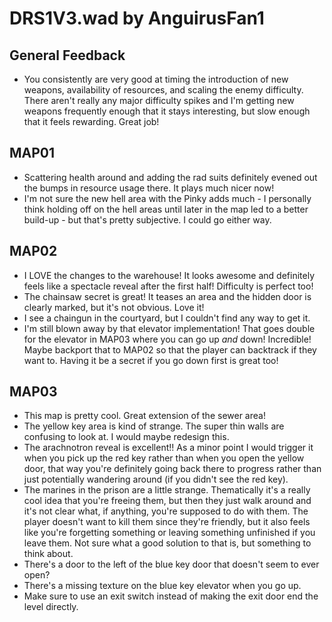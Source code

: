 # DRS1V3.wad by AnguirusFan1

## General Feedback
- You consistently are very good at timing the introduction of new weapons, availability of resources, and scaling the enemy difficulty. There aren't really any major difficulty spikes and I'm getting new weapons frequently enough that it stays interesting, but slow enough that it feels rewarding. Great job!

## MAP01
- Scattering health around and adding the rad suits definitely evened out the bumps in resource usage there. It plays much nicer now!
- I'm not sure the new hell area with the Pinky adds much - I personally think holding off on the hell areas until later in the map led to a better build-up - but that's pretty subjective. I could go either way.

## MAP02
- I LOVE the changes to the warehouse! It looks awesome and definitely feels like a spectacle reveal after the first half! Difficulty is perfect too!
- The chainsaw secret is great! It teases an area and the hidden door is clearly marked, but it's not obvious. Love it!
- I see a chaingun in the courtyard, but I couldn't find any way to get it.
- I'm still blown away by that elevator implementation! That goes double for the elevator in MAP03 where you can go up *and* down! Incredible! Maybe backport that to MAP02 so that the player can backtrack if they want to. Having it be a secret if you go down first is great too!

## MAP03
- This map is pretty cool. Great extension of the sewer area!
- The yellow key area is kind of strange. The super thin walls are confusing to look at. I would maybe redesign this.
- The arachnotron reveal is excellent!! As a minor point I would trigger it when you pick up the red key rather than when you open the yellow door, that way you're definitely going back there to progress rather than just potentially wandering around (if you didn't see the red key).
- The marines in the prison are a little strange. Thematically it's a really cool idea that you're freeing them, but then they just walk around and it's not clear what, if anything, you're supposed to do with them. The player doesn't want to kill them since they're friendly, but it also feels like you're forgetting something or leaving something unfinished if you leave them. Not sure what a good solution to that is, but something to think about.
- There's a door to the left of the blue key door that doesn't seem to ever open?
- There's a missing texture on the blue key elevator when you go up.
- Make sure to use an exit switch instead of making the exit door end the level directly.